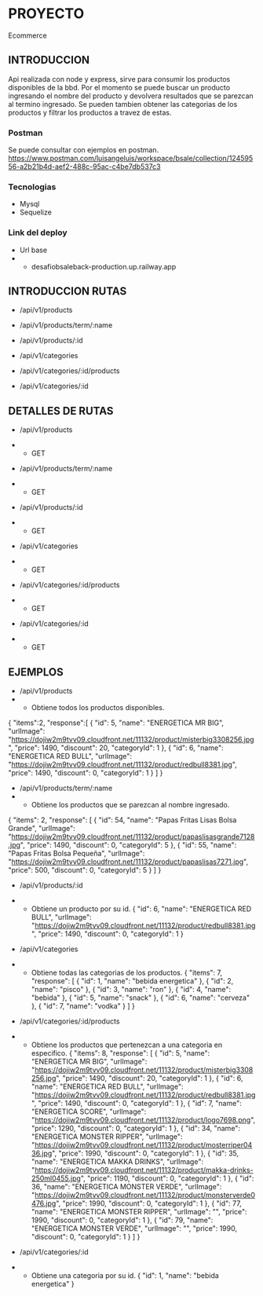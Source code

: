 # PROYECTO

Ecommerce

## INTRODUCCION

Api realizada con node y express, sirve para consumir los productos disponibles de la bbd.
Por el momento se puede buscar un producto ingresando el nombre del producto y devolvera resultados que se parezcan
al termino ingresado.
Se pueden tambien obtener  las categorias de los productos y filtrar los productos a travez de estas.

### Postman
Se puede consultar con ejemplos en postman.
https://www.postman.com/luisangeluis/workspace/bsale/collection/12459556-a2b21b4d-aef2-488c-95ac-c4be7db537c3

### Tecnologias
- Mysql
- Sequelize

### Link del deploy
- Url base
- - desafiobsaleback-production.up.railway.app

## INTRODUCCION RUTAS

- /api/v1/products
- /api/v1/products/term/:name
- /api/v1/products/:id

- /api/v1/categories
- /api/v1/categories/:id/products
- /api/v1/categories/:id

## DETALLES DE RUTAS

- /api/v1/products
- - GET

- /api/v1/products/term/:name
- - GET

- /api/v1/products/:id
- - GET

- /api/v1/categories
- - GET

- /api/v1/categories/:id/products
- - GET

- /api/v1/categories/:id
- - GET

## EJEMPLOS

- /api/v1/products
- - Obtiene todos los productos disponibles.

{
  "items":2,
  "response":[
    {
      "id": 5,
      "name": "ENERGETICA MR BIG",
      "urlImage": "https://dojiw2m9tvv09.cloudfront.net/11132/product/misterbig3308256.jpg",
      "price": 1490,
      "discount": 20,
      "categoryId": 1
    },
    {
      "id": 6,
      "name": "ENERGETICA RED BULL",
      "urlImage": "https://dojiw2m9tvv09.cloudfront.net/11132/product/redbull8381.jpg",
      "price": 1490,
      "discount": 0,
      "categoryId": 1
    }
  ]
}

- /api/v1/products/term/:name
- - Obtiene los productos que se parezcan al nombre ingresado.

{
  "items": 2,
  "response": [
    {
      "id": 54,
      "name": "Papas Fritas Lisas Bolsa Grande",
      "urlImage": "https://dojiw2m9tvv09.cloudfront.net/11132/product/papaslisasgrande7128.jpg",
      "price": 1490,
      "discount": 0,
      "categoryId": 5
    },
    {
      "id": 55,
      "name": "Papas Fritas Bolsa Pequeña",
      "urlImage": "https://dojiw2m9tvv09.cloudfront.net/11132/product/papaslisas7271.jpg",
      "price": 500,
      "discount": 0,
      "categoryId": 5
    }
  ]
}

- /api/v1/products/:id
- - Obtiene un producto por su id.
{
  "id": 6,
  "name": "ENERGETICA RED BULL",
  "urlImage": "https://dojiw2m9tvv09.cloudfront.net/11132/product/redbull8381.jpg",
  "price": 1490,
  "discount": 0,
  "categoryId": 1
}

- /api/v1/categories
- - Obtiene todas las categorias de los productos.
{
  "items": 7,
  "response": [
    {
      "id": 1,
      "name": "bebida energetica"
    },
    {
      "id": 2,
      "name": "pisco"
    },
    {
      "id": 3,
      "name": "ron"
    },
    {
      "id": 4,
      "name": "bebida"
    },
    {
      "id": 5,
      "name": "snack"
    },
    {
      "id": 6,
      "name": "cerveza"
    },
    {
      "id": 7,
      "name": "vodka"
    }
  ]
}

- /api/v1/categories/:id/products
- - Obtiene los productos que pertenezcan a una categoria en especifico.
{
  "items": 8,
  "response": [
    {
      "id": 5,
      "name": "ENERGETICA MR BIG",
      "urlImage": "https://dojiw2m9tvv09.cloudfront.net/11132/product/misterbig3308256.jpg",
      "price": 1490,
      "discount": 20,
      "categoryId": 1
    },
    {
      "id": 6,
      "name": "ENERGETICA RED BULL",
      "urlImage": "https://dojiw2m9tvv09.cloudfront.net/11132/product/redbull8381.jpg",
      "price": 1490,
      "discount": 0,
      "categoryId": 1
    },
    {
      "id": 7,
      "name": "ENERGETICA SCORE",
      "urlImage": "https://dojiw2m9tvv09.cloudfront.net/11132/product/logo7698.png",
      "price": 1290,
      "discount": 0,
      "categoryId": 1
    },
    {
      "id": 34,
      "name": "ENERGETICA MONSTER RIPPER",
      "urlImage": "https://dojiw2m9tvv09.cloudfront.net/11132/product/mosterriper0436.jpg",
      "price": 1990,
      "discount": 0,
      "categoryId": 1
    },
    {
      "id": 35,
      "name": "ENERGETICA MAKKA DRINKS",
      "urlImage": "https://dojiw2m9tvv09.cloudfront.net/11132/product/makka-drinks-250ml0455.jpg",
      "price": 1190,
      "discount": 0,
      "categoryId": 1
    },
    {
      "id": 36,
      "name": "ENERGETICA MONSTER VERDE",
      "urlImage": "https://dojiw2m9tvv09.cloudfront.net/11132/product/monsterverde0476.jpg",
      "price": 1990,
      "discount": 0,
      "categoryId": 1
    },
    {
      "id": 77,
      "name": "ENERGETICA MONSTER RIPPER",
      "urlImage": "",
      "price": 1990,
      "discount": 0,
      "categoryId": 1
    },
    {
      "id": 79,
      "name": "ENERGETICA MONSTER VERDE",
      "urlImage": "",
      "price": 1990,
      "discount": 0,
      "categoryId": 1
    }
  ]
}

- /api/v1/categories/:id
- - Obtiene una categoria por su id.
{
  "id": 1,
  "name": "bebida energetica"
}
